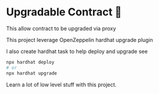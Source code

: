 # Upgradable Contract 🚧

This allow contract to be upgraded via proxy

This project leverage OpenZeppelin hardhat upgrade plugin

I also create hardhat task to help deploy and upgrade see

```sh
npx hardhat deploy
# or
npx hardhat upgrade
```

Learn a lot of low level stuff with this project.
